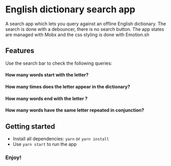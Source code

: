 # English dictionary search app

A search app which lets you query against an offline English dictionary.
The search is done with a debouncer, there is no search button.
The app states are managed with Mobx and the css styling is done with Emotion.sh

## Features

Use the search bar to check the following queries:

#### How many words start with the letter?
#### How many times does the letter appear in the dictionary?
#### How many words end with the letter ?
#### How many words have the same letter repeated in conjunction?


## Getting started

- Install all dependencies: `yarn` or `yarn install` 
- Use `yarn start` to run the app

### Enjoy!



